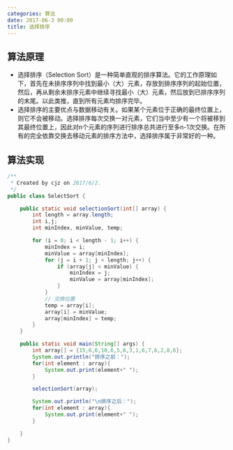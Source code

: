 ```yaml
---
categories: 算法
date: 2017-06-3 00:00
title: 选择排序
---
```




## 算法原理

- 选择排序（Selection Sort）是一种简单直观的排序算法。它的工作原理如下，首先在未排序序列中找到最小（大）元素，存放到排序序列的起始位置，然后，再从剩余未排序元素中继续寻找最小（大）元素，然后放到已排序序列的末尾。以此类推，直到所有元素均排序完毕。
- 选择排序的主要优点与数据移动有关。如果某个元素位于正确的最终位置上，则它不会被移动。选择排序每次交换一对元素，它们当中至少有一个将被移到其最终位置上，因此对n个元素的序列进行排序总共进行至多n-1次交换。在所有的完全依靠交换去移动元素的排序方法中，选择排序属于非常好的一种。



<!-- more -->

## 算法实现

```java
/**
 * Created by cjz on 2017/6/2.
 */
public class SelectSort {

    public static void selectionSort(int[] array) {
        int length = array.length;
        int i,j;
        int minIndex, minValue, temp;

        for (i = 0; i < length - 1; i++) {
            minIndex = i;
            minValue = array[minIndex];
            for (j = i + 1; j < length; j++) {
                if (array[j] < minValue) {
                    minIndex = j;
                    minValue = array[minIndex];
                }
            }
            // 交换位置
            temp = array[i];
            array[i] = minValue;
            array[minIndex] = temp;
        }
    }

    public static void main(String[] args) {
        int array[] = {15,6,6,10,6,5,6,3,1,6,7,6,2,8,6};
        System.out.println("排序之前：");
        for(int element : array){
            System.out.print(element+" ");
        }

        selectionSort(array);

        System.out.println("\n排序之后：");
        for(int element : array){
            System.out.print(element+" ");
        }

    }
}
```